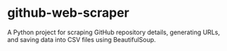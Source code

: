 # github-web-scraper
A Python project for scraping GitHub repository details, generating URLs, and saving data into CSV files using BeautifulSoup.
